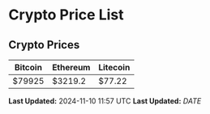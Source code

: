 # Crypto Price List

## Crypto Prices
| Bitcoin | Ethereum | Litecoin |
| ------- | -------- | -------- |
| $79925 | $3219.2 | $77.22 |
**Last Updated:** 2024-11-10 11:57 UTC
**Last Updated:** $DATE$
